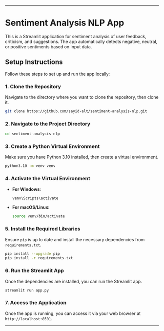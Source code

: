 
---

# Sentiment Analysis NLP App

This is a Streamlit application for sentiment analysis of user feedback, criticism, and suggestions. The app automatically detects negative, neutral, or positive sentiments based on input data.

## Setup Instructions

Follow these steps to set up and run the app locally:

### 1. Clone the Repository
Navigate to the directory where you want to clone the repository, then clone it.

```bash
git clone https://github.com/sayid-alt/sentiment-analysis-nlp.git
```

### 2. Navigate to the Project Directory
```bash
cd sentiment-analysis-nlp
```

### 3. Create a Python Virtual Environment
Make sure you have Python 3.10 installed, then create a virtual environment.

```bash
python3.10 -m venv venv
```

### 4. Activate the Virtual Environment
- **For Windows**:
  ```bash
  venv\Scripts\activate
  ```
- **For macOS/Linux**:
  ```bash
  source venv/bin/activate
  ```

### 5. Install the Required Libraries
Ensure `pip` is up to date and install the necessary dependencies from `requirements.txt`.

```bash
pip install --upgrade pip
pip install -r requirements.txt
```

### 6. Run the Streamlit App
Once the dependencies are installed, you can run the Streamlit app.

```bash
streamlit run app.py
```

### 7. Access the Application
Once the app is running, you can access it via your web browser at `http://localhost:8501`.

---

